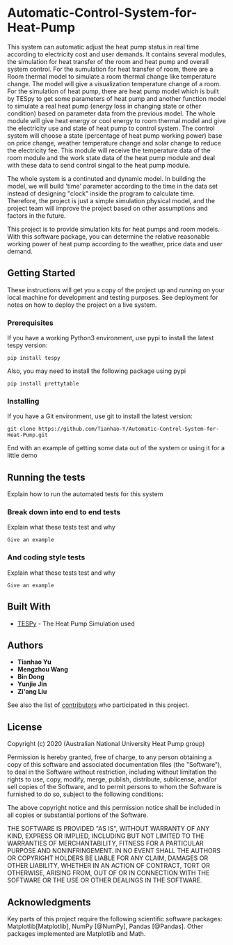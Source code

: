 # Automatic-Control-System-for-Heat-Pump

This system can automatic adjust the heat pump status in real time according to electricity cost and user demands. It contains several modules, the simulation for heat transfer of the room and heat pump and overall system control. For the sumulation for heat transfer of room, there are a Room thermal model to simulate a room thermal change like temperature change. The model will give a visualization temperature change of a room. For the simulation of heat pump, there are heat pump model which is built by TESpy to get some parameters of heat pump and another function model to simulate a real heat pump (energy loss in changing state or other condition) based on parameter data from the previous model. The whole module will give heat energy or cool energy to room thermal model and give the electricity use and state of heat pump to control system. The control system will choose a state (percentage of heat pump working power) base on price change, weather temperature change and solar change to reduce the electricity fee. This module will receive the temperature data of the room module and the work state data of the heat pump module and deal with these data to send control singal to the heat pump module. 

The whole system is a continuted and dynamic model. In building the model, we will build 'time' parameter according to the time in the data set instead of designing "clock" inside the program to calculate time. Therefore, the project is just a simple simulation physical model, and the project team will improve the project based on other assumptions and factors in the future.

This project is to provide simulation kits for heat pumps and room models. With this software package, you can determine the relative reasonable working power of heat pump according to the weather, price data and user demand.

## Getting Started

These instructions will get you a copy of the project up and running on your local machine for development and testing purposes. See deployment for notes on how to deploy the project on a live system.

### Prerequisites

If you have a working Python3 environment, use pypi to install the latest tespy version:

```
pip install tespy
```

Also, you may need to install the following package using pypi

```
pip install prettytable
```

### Installing

If you have a Git environment, use git to install the latest version:

```
git clone https://github.com/Tianhao-Y/Automatic-Control-System-for-Heat-Pump.git
```

End with an example of getting some data out of the system or using it for a little demo

## Running the tests

Explain how to run the automated tests for this system

### Break down into end to end tests

Explain what these tests test and why

```
Give an example
```

### And coding style tests

Explain what these tests test and why

```
Give an example
```

## Built With

* [TESPy](https://github.com/oemof/tespy) - The Heat Pump Simulation used

## Authors

* **Tianhao Yu** 
* **Mengzhou Wang** 
* **Bin Dong** 
* **Yunjie Jin** 
* **Zi'ang Liu** 

See also the list of [contributors](https://github.com/Tianhao-Y/Automatic-Control-System-for-Heat-Pump/graphs/contributors) who participated in this project.

## License
Copyright (c) 2020 (Australian National University Heat Pump group)

Permission is hereby granted, free of charge, to any person obtaining a copy of this software and associated documentation files (the "Software"), to deal in the Software without restriction, including without limitation the rights to use, copy, modify, merge, publish, distribute, sublicense, and/or sell copies of the Software, and to permit persons to whom the Software is furnished to do so, subject to the following conditions:

The above copyright notice and this permission notice shall be included in all copies or substantial portions of the Software.

THE SOFTWARE IS PROVIDED "AS IS", WITHOUT WARRANTY OF ANY KIND, EXPRESS OR IMPLIED, INCLUDING BUT NOT LIMITED TO THE WARRANTIES OF MERCHANTABILITY, FITNESS FOR A PARTICULAR PURPOSE AND NONINFRINGEMENT. IN NO EVENT SHALL THE AUTHORS OR COPYRIGHT HOLDERS BE LIABLE FOR ANY CLAIM, DAMAGES OR OTHER LIABILITY, WHETHER IN AN ACTION OF CONTRACT, TORT OR OTHERWISE, ARISING FROM, OUT OF OR IN CONNECTION WITH THE SOFTWARE OR THE USE OR OTHER DEALINGS IN THE SOFTWARE.

## Acknowledgments

Key parts of this project require the following scientific software packages: Matplotlib[Matplotlib], NumPy [@NumPy], Pandas [@Pandas]. Other packages implemented are Matplotlib and Math.



